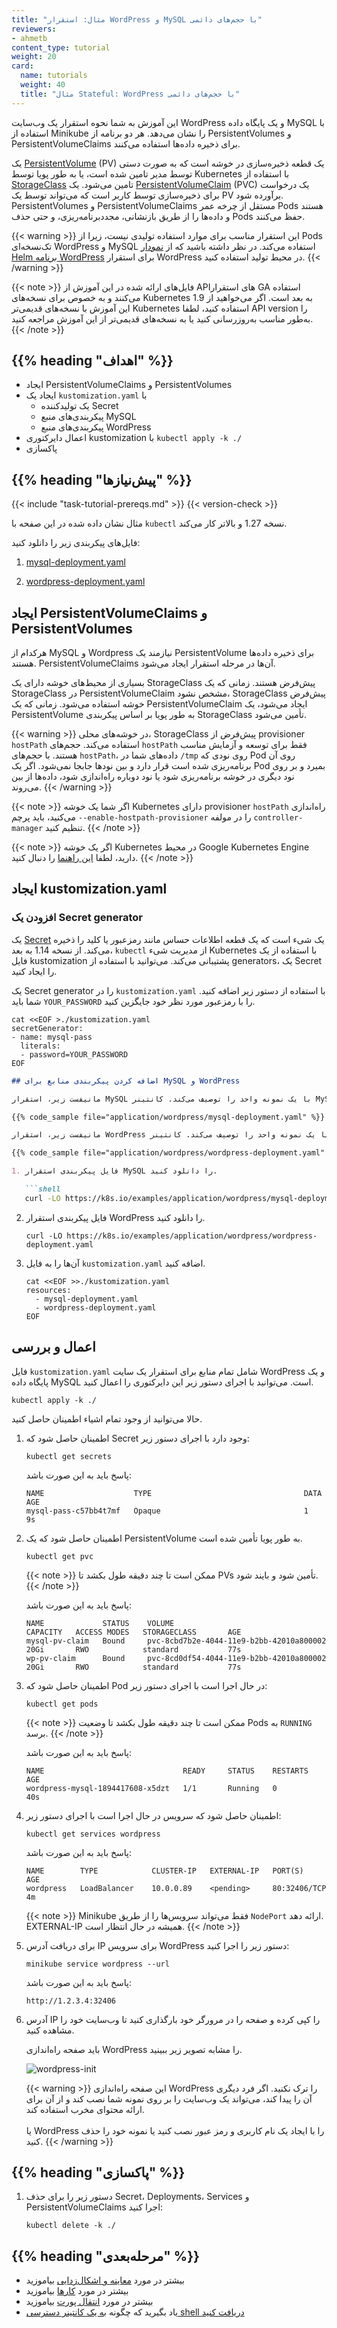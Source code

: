 ```yaml
---
title: "مثال: استقرار WordPress و MySQL با حجم‌های دائمی"
reviewers:
- ahmetb
content_type: tutorial
weight: 20
card: 
  name: tutorials
  weight: 40
  title: "مثال Stateful: WordPress با حجم‌های دائمی"
---
```


<!-- خلاصه -->
این آموزش به شما نحوه استقرار یک وب‌سایت WordPress و یک پایگاه داده MySQL با استفاده از Minikube را نشان می‌دهد. هر دو برنامه از PersistentVolumes و PersistentVolumeClaims برای ذخیره داده‌ها استفاده می‌کنند.

یک [PersistentVolume](/docs/concepts/storage/persistent-volumes/) (PV) یک قطعه ذخیره‌سازی در خوشه است که به صورت دستی توسط مدیر تامین شده است، یا به طور پویا توسط Kubernetes با استفاده از [StorageClass](/docs/concepts/storage/storage-classes) تامین می‌شود. یک [PersistentVolumeClaim](/docs/concepts/storage/persistent-volumes/#persistentvolumeclaims) (PVC) یک درخواست برای ذخیره‌سازی توسط کاربر است که می‌تواند توسط یک PV برآورده شود. PersistentVolumes و PersistentVolumeClaims مستقل از چرخه عمر Pods هستند و داده‌ها را از طریق بازنشانی، مجدد‌برنامه‌ریزی، و حتی حذف Pods حفظ می‌کنند.

{{< warning >}}
این استقرار مناسب برای موارد استفاده تولیدی نیست، زیرا از Pods تک‌نسخه‌ای WordPress و MySQL استفاده می‌کند. در نظر داشته باشید که از [نمودار Helm برنامه WordPress](https://github.com/bitnami/charts/tree/master/bitnami/wordpress) برای استقرار WordPress در محیط تولید استفاده کنید.
{{< /warning >}}

{{< note >}}
فایل‌های ارائه شده در این آموزش از API‌های استقرار GA استفاده می‌کنند و به خصوص برای نسخه‌های Kubernetes 1.9 به بعد است. اگر می‌خواهید از این آموزش با نسخه‌های قدیمی‌تر Kubernetes استفاده کنید، لطفا API version را به‌طور مناسب به‌روزرسانی کنید یا به نسخه‌های قدیمی‌تر از این آموزش مراجعه کنید.
{{< /note >}}

## {{% heading "اهداف" %}}

* ایجاد PersistentVolumeClaims و PersistentVolumes
* ایجاد یک `kustomization.yaml` با
  * یک تولیدکننده Secret
  * پیکربندی‌های منبع MySQL
  * پیکربندی‌های منبع WordPress
* اعمال دایرکتوری kustomization با `kubectl apply -k ./`
* پاکسازی

## {{% heading "پیش‌نیازها" %}}

{{< include "task-tutorial-prereqs.md" >}} {{< version-check >}}

مثال نشان داده شده در این صفحه با `kubectl` نسخه 1.27 و بالاتر کار می‌کند.

فایل‌های پیکربندی زیر را دانلود کنید:

1. [mysql-deployment.yaml](/examples/application/wordpress/mysql-deployment.yaml)

1. [wordpress-deployment.yaml](/examples/application/wordpress/wordpress-deployment.yaml)

<!-- محتوای درس -->

## ایجاد PersistentVolumeClaims و PersistentVolumes

هرکدام از MySQL و Wordpress نیازمند یک PersistentVolume برای ذخیره داده‌ها هستند. PersistentVolumeClaims آن‌ها در مرحله استقرار ایجاد می‌شود.

بسیاری از محیط‌های خوشه دارای یک StorageClass پیش‌فرض هستند. زمانی که یک StorageClass در PersistentVolumeClaim مشخص نشود، StorageClass پیش‌فرض خوشه استفاده می‌شود. زمانی که یک PersistentVolumeClaim ایجاد می‌شود، یک PersistentVolume به طور پویا بر اساس پیکربندی StorageClass تأمین می‌شود.

{{< warning >}}
در خوشه‌های محلی، StorageClass پیش‌فرض از provisioner `hostPath` استفاده می‌کند. حجم‌های `hostPath` فقط برای توسعه و آزمایش مناسب هستند. با حجم‌های `hostPath`، داده‌های شما در `/tmp` روی نودی که Pod روی آن برنامه‌ریزی شده است قرار دارد و بین نودها جابجا نمی‌شود. اگر یک Pod بمیرد و بر روی نود دیگری در خوشه برنامه‌ریزی شود یا نود دوباره راه‌اندازی شود، داده‌ها از بین می‌روند.
{{< /warning >}}

{{< note >}}
اگر شما یک خوشه Kubernetes دارای provisioner `hostPath` راه‌اندازی می‌کنید، باید پرچم `--enable-hostpath-provisioner` را در مولفه `controller-manager` تنظیم کنید.
{{< /note >}}

{{< note >}}
اگر یک خوشه Kubernetes در محیط Google Kubernetes Engine دارید، لطفا [این راهنما](https://cloud.google.com/kubernetes-engine/docs/tutorials/persistent-disk) را دنبال کنید.
{{< /note >}}

## ایجاد kustomization.yaml

### افزودن یک Secret generator

یک [Secret](/docs/concepts/configuration/secret/) یک شیء است که یک قطعه اطلاعات حساس مانند رمزعبور یا کلید را ذخیره می‌کند. از نسخه 1.14 به بعد، `kubectl` از مدیریت شیء Kubernetes با استفاده از یک فایل kustomization پشتیبانی می‌کند. می‌توانید با استفاده از generators، یک Secret را ایجاد کنید.

یک Secret generator را در `kustomization.yaml` با استفاده از دستور زیر اضافه کنید. شما باید `YOUR_PASSWORD` را با رمزعبور مورد نظر خود جایگزین کنید.

```shell
cat <<EOF >./kustomization.yaml
secretGenerator:
- name: mysql-pass
  literals:
  - password=YOUR_PASSWORD
EOF
```
```markdown
## اضافه کردن پیکربندی منابع برای MySQL و WordPress

مانیفست زیر، استقرار MySQL با یک نمونه واحد را توصیف می‌کند. کانتینر MySQL حجم PersistentVolume را در `/var/lib/mysql` می‌مونت می‌کند. متغیر محیطی `MYSQL_ROOT_PASSWORD` رمز عبور پایگاه داده را از Secret تنظیم می‌کند.

{{% code_sample file="application/wordpress/mysql-deployment.yaml" %}}

مانیفست زیر، استقرار WordPress با یک نمونه واحد را توصیف می‌کند. کانتینر WordPress حجم PersistentVolume را در `/var/www/html` برای فایل‌های داده‌های وبسایت می‌مونت می‌کند. متغیر محیطی `WORDPRESS_DB_HOST` نام سرویس MySQL را که در بالا تعریف شده است تنظیم می‌کند، و WordPress به دیتابیس از طریق سرویس دسترسی خواهد داشت. متغیر محیطی `WORDPRESS_DB_PASSWORD` رمز عبور پایگاه داده را از Secretی که تولید شده است تنظیم می‌کند.

{{% code_sample file="application/wordpress/wordpress-deployment.yaml" %}}

1. فایل پیکربندی استقرار MySQL را دانلود کنید.

   ```shell
   curl -LO https://k8s.io/examples/application/wordpress/mysql-deployment.yaml
   ```

2. فایل پیکربندی استقرار WordPress را دانلود کنید.

   ```shell
   curl -LO https://k8s.io/examples/application/wordpress/wordpress-deployment.yaml
   ```

3. آن‌ها را به فایل `kustomization.yaml` اضافه کنید.

   ```shell
   cat <<EOF >>./kustomization.yaml
   resources:
     - mysql-deployment.yaml
     - wordpress-deployment.yaml
   EOF
   ```

## اعمال و بررسی

فایل `kustomization.yaml` شامل تمام منابع برای استقرار یک سایت WordPress و یک پایگاه داده MySQL است. می‌توانید با اجرای دستور زیر این دایرکتوری را اعمال کنید.

```shell
kubectl apply -k ./
```

حالا می‌توانید از وجود تمام اشیاء اطمینان حاصل کنید.

1. اطمینان حاصل شود که Secret وجود دارد با اجرای دستور زیر:

   ```shell
   kubectl get secrets
   ```

   پاسخ باید به این صورت باشد:

   ```
   NAME                    TYPE                                  DATA   AGE
   mysql-pass-c57bb4t7mf   Opaque                                1      9s
   ```

2. اطمینان حاصل شود که یک PersistentVolume به طور پویا تأمین شده است.

   ```shell
   kubectl get pvc
   ```

   {{< note >}}
   ممکن است تا چند دقیقه طول بکشد تا PVs تأمین شود و بایند شود.
   {{< /note >}}

   پاسخ باید به این صورت باشد:

   ```
   NAME             STATUS    VOLUME                                     CAPACITY   ACCESS MODES   STORAGECLASS       AGE
   mysql-pv-claim   Bound     pvc-8cbd7b2e-4044-11e9-b2bb-42010a800002   20Gi       RWO            standard           77s
   wp-pv-claim      Bound     pvc-8cd0df54-4044-11e9-b2bb-42010a800002   20Gi       RWO            standard           77s
   ```

3. اطمینان حاصل شود که Pod در حال اجرا است با اجرای دستور زیر:

   ```shell
   kubectl get pods
   ```

   {{< note >}}
   ممکن است تا چند دقیقه طول بکشد تا وضعیت Pods به `RUNNING` برسد.
   {{< /note >}}

   پاسخ باید به این صورت باشد:

   ```
   NAME                               READY     STATUS    RESTARTS   AGE
   wordpress-mysql-1894417608-x5dzt   1/1       Running   0          40s
   ```

4. اطمینان حاصل شود که سرویس در حال اجرا است با اجرای دستور زیر:

   ```shell
   kubectl get services wordpress
   ```

   پاسخ باید به این صورت باشد:

   ```
   NAME        TYPE            CLUSTER-IP   EXTERNAL-IP   PORT(S)        AGE
   wordpress   LoadBalancer    10.0.0.89    <pending>     80:32406/TCP   4m
   ```

   {{< note >}}
   Minikube فقط می‌تواند سرویس‌ها را از طریق `NodePort` ارائه دهد. EXTERNAL-IP همیشه در حال انتظار است.
   {{< /note >}}

5. برای دریافت آدرس IP برای سرویس WordPress دستور زیر را اجرا کنید:

   ```shell
   minikube service wordpress --url
   ```

   پاسخ باید به این صورت باشد:

   ```
   http://1.2.3.4:32406
   ```

6. آدرس IP را کپی کرده و صفحه را در مرورگر خود بارگذاری کنید تا وب‌سایت خود را مشاهده کنید.

   باید صفحه راه‌اندازی WordPress را مشابه تصویر زیر ببینید.

   ![wordpress-init](https://raw.githubusercontent.com/kubernetes/examples/master/mysql-wordpress-pd/WordPress.png)

   {{< warning >}}
   این صفحه راه‌اندازی WordPress را ترک نکنید. اگر فرد دیگری آن را پیدا کند، می‌تواند یک وب‌سایت را بر روی نمونه شما نصب کند و از آن برای ارائه محتوای مخرب استفاده کند.<br/><br/>
   یا WordPress را با ایجاد یک نام کاربری و رمز عبور نصب کنید یا نمونه خود را حذف کنید.
   {{< /warning >}}

## {{% heading "پاکسازی" %}}

1. دستور زیر را برای حذف Secret، Deployments، Services و PersistentVolumeClaims اجرا کنید:

   ```shell
   kubectl delete -k ./
   ```

## {{% heading "مرحله‌بعدی" %}}

* بیشتر در مورد [معاینه و اشکال‌زدایی](/docs/tasks/debug/debug-application/debug-running-pod/) بیاموزید
* بیشتر در مورد [کارها](/docs/concepts/workloads/controllers/job/) بیاموزید
* بیشتر در مورد [انتقال پورت](/docs/tasks/access-application-cluster/port-forward-access-application-cluster/) بیاموزید
* یاد بگیرید که چگونه [ به یک کانتینر دسترسی shell دریافت کنید](/docs/tasks/debug/debug-application/get-shell-running-container/)